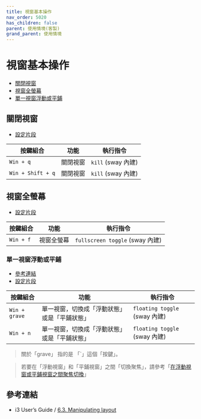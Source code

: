 ```yaml
---
title: 視窗基本操作
nav_order: 5020
has_children: false
parent: 使用情境(客製)
grand_parent: 使用情境
---
```



# 視窗基本操作

* [關閉視窗](#關閉視窗)
* [視窗全螢幕](#視窗全螢幕)
* [單一視窗浮動或平鋪](#單一視窗浮動或平鋪)


## 關閉視窗

* [設定片段](https://github.com/samwhelp/note-about-ubuntu-sway/blob/gh-pages/_demo/adjustment-ubuntu-sway/full/ubuntu-sway/config/sway/section/common/keybind/sway-keybind-main/keybind.m/Window/Close.conf)

| 按鍵組合          | 功能     | 執行指令         |
| ----------------- | -------- | ---------------- |
| `Win + q`         | 關閉視窗 | `kill` (sway 內建) |
| `Win + Shift + q` | 關閉視窗 | `kill` (sway 內建) |


## 視窗全螢幕

* [設定片段](https://github.com/samwhelp/note-about-ubuntu-sway/blob/gh-pages/_demo/adjustment-ubuntu-sway/full/ubuntu-sway/config/sway/section/common/keybind/sway-keybind-main/keybind.m/Window/FullScreen.conf)

| 按鍵組合  | 功能       | 執行指令                      |
| --------- | ---------- | ----------------------------- |
| `Win + f` | 視窗全螢幕 | `fullscreen toggle` (sway 內建) |


### 單一視窗浮動或平鋪

* [參考連結](https://i3wm.org/docs/userguide.html#manipulating_layout)
* [設定片段](https://github.com/samwhelp/note-about-ubuntu-sway/blob/gh-pages/_demo/adjustment-ubuntu-sway/full/ubuntu-sway/config/sway/section/common/keybind/sway-keybind-main/keybind.m/Window/FloatingToggle.conf)

| 按鍵組合      | 功能                                         | 執行指令                    |
| ------------- | -------------------------------------------- | --------------------------- |
| `Win + grave` | 單一視窗，切換成「浮動狀態」或是「平鋪狀態」 | `floating toggle` (sway 內建) |
| `Win + n`     | 單一視窗，切換成「浮動狀態」或是「平鋪狀態」 | `floating toggle` (sway 內建) |

> 關於「grave」 指的是 「`」這個「按鍵」。

> 若要在「浮動視窗」和「平鋪視窗」之間「切換聚焦」，請參考「[在浮動視窗或平鋪視窗之間聚焦切換](https://samwhelp.github.io/note-about-ubuntu-sway/read/scenario/main/window-focus.html#%E5%9C%A8%E6%B5%AE%E5%8B%95%E8%A6%96%E7%AA%97%E6%88%96%E5%B9%B3%E9%8B%AA%E8%A6%96%E7%AA%97%E4%B9%8B%E9%96%93%E8%81%9A%E7%84%A6%E5%88%87%E6%8F%9B)」


## 參考連結

* i3 User’s Guide / [6.3. Manipulating layout](https://i3wm.org/docs/userguide.html#manipulating_layout)
